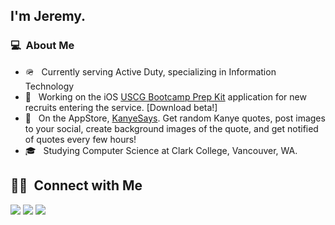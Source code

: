 ## I'm Jeremy.

### 💻 &nbsp;About Me 

- 🪖 &nbsp; Currently serving Active Duty, specializing in Information Technology
- 📱 &nbsp; Working on the iOS <a href="https://jermhern.github.io/USCGBSGLanding/">USCG Bootcamp Prep Kit</a> application for new recruits entering the service. [Download beta!]
- 📱 &nbsp; On the AppStore, <a href="https://apps.apple.com/us/app/kanyesays/id1577236444">KanyeSays</a>. Get random Kanye quotes, post images to your social, create background images of the quote, and get notified of quotes every few hours!
- 🎓 &nbsp; Studying Computer Science at Clark College, Vancouver, WA.

##  🤝🏻 &nbsp;Connect with Me

<p>
<a href="https://jermhern.github.io/PersonalLanding/"><img src="https://img.shields.io/badge/-My%20Page-3423A6?style=flat-square&logo=Google-Chrome&logoColor=white"/></a>
<a href="https://www.linkedin.com/in/jeremy-hernandez-/"><img src="https://img.shields.io/badge/-Jeremy%20Hernandez-0077B5?style=flat-square&logo=Linkedin&logoColor=white"/></a>
<a href="mailto:jermhern@gamil.com"><img src="https://img.shields.io/badge/-jermhern@gamil.com-D14836?style=flat-square&logo=Gmail&logoColor=white"/></a>

<!--

